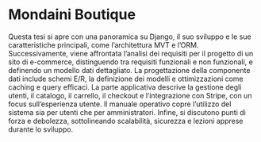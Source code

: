 # Mondaini Boutique

Questa tesi si apre con una panoramica su Django, il suo sviluppo e le sue caratteristiche
principali, come l’architettura MVT e l’ORM. Successivamente, viene affrontata l’analisi dei
requisiti per il progetto di un sito di e-commerce, distinguendo tra requisiti funzionali e non
funzionali, e definendo un modello dati dettagliato. La progettazione della componente dati
include schemi E/R, la definizione dei modelli e ottimizzazioni come caching e query efficaci.
La parte applicativa descrive la gestione degli utenti, il catalogo, il carrello, il checkout e
l’integrazione con Stripe, con un focus sull’esperienza utente. Il manuale operativo copre
l’utilizzo del sistema sia per utenti che per amministratori. Infine, si discutono punti di forza
e debolezza, sottolineando scalabilità, sicurezza e lezioni apprese durante lo sviluppo.
